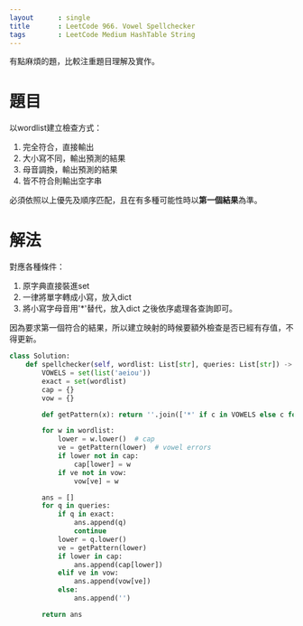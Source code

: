 ```yaml
---
layout      : single
title       : LeetCode 966. Vowel Spellchecker
tags 		: LeetCode Medium HashTable String
---
```

有點麻煩的題，比較注重題目理解及實作。

# 題目
以wordlist建立檢查方式：  
1. 完全符合，直接輸出
2. 大小寫不同，輸出預測的結果
3. 母音調換，輸出預測的結果
4. 皆不符合則輸出空字串

必須依照以上優先及順序匹配，且在有多種可能性時以**第一個結果**為準。

# 解法
對應各種條件：
1. 原字典直接裝進set
2. 一律將單字轉成小寫，放入dict
3. 將小寫字母音用'*'替代，放入dict
之後依序處理各查詢即可。

因為要求第一個符合的結果，所以建立映射的時候要額外檢查是否已經有存值，不得更新。

```python
class Solution:
    def spellchecker(self, wordlist: List[str], queries: List[str]) -> List[str]:
        VOWELS = set(list('aeiou'))
        exact = set(wordlist)
        cap = {}
        vow = {}

        def getPattern(x): return ''.join(['*' if c in VOWELS else c for c in x])

        for w in wordlist:
            lower = w.lower()  # cap
            ve = getPattern(lower)  # vowel errors
            if lower not in cap:
                cap[lower] = w
            if ve not in vow:
                vow[ve] = w

        ans = []
        for q in queries:
            if q in exact:
                ans.append(q)
                continue
            lower = q.lower()
            ve = getPattern(lower)
            if lower in cap:
                ans.append(cap[lower])
            elif ve in vow:
                ans.append(vow[ve])
            else:
                ans.append('')

        return ans
```
